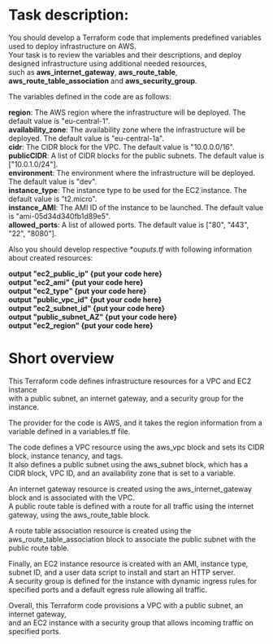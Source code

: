# Task description:

You should develop a Terraform code that implements predefined variables used to deploy infrastructure on AWS. <br>
Your task is to review the variables and their descriptions, and deploy designed infrastructure using additional needed resources, <br>
such as **aws_internet_gateway**, **aws_route_table**, **aws_route_table_association** and **aws_security_group**. <br>

The variables defined in the code are as follows:<br>

**region**: The AWS region where the infrastructure will be deployed. The default value is "eu-central-1".<br>
**availability_zone**: The availability zone where the infrastructure will be deployed. The default value is "eu-central-1a".<br>
**cidr**: The CIDR block for the VPC. The default value is "10.0.0.0/16".<br>
**publicCIDR**: A list of CIDR blocks for the public subnets. The default value is ["10.0.1.0/24"].<br>
**environment**: The environment where the infrastructure will be deployed. The default value is "dev".<br>
**instance_type**: The instance type to be used for the EC2 instance. The default value is "t2.micro".<br>
**instance_AMI**: The AMI ID of the instance to be launched. The default value is "ami-05d34d340fb1d89e5".<br>
**allowed_ports**: A list of allowed ports. The default value is ["80", "443", "22", "8080"].<br>

Also you should develop respective **ouputs.tf* with following information about created resources: <br>

**output "ec2_public_ip" {put your code here}**<br>
**output "ec2_ami" {put your code here}**<br>
**output "ec2_type" {put your code here}**<br>
**output "public_vpc_id" {put your code here}**<br>
**output "ec2_subnet_id" {put your code here}**<br>
**output "public_subnet_AZ" {put your code here}**<br>
**output "ec2_region" {put your code here}**<br>


# Short overview

This Terraform code defines infrastructure resources for a VPC and EC2 instance <br>
with a public subnet, an internet gateway, and a security group for the instance.<br>

The provider for the code is AWS, and it takes the region information from a variable defined in a variables.tf file.<br>

The code defines a VPC resource using the aws_vpc block and sets its CIDR block, instance tenancy, and tags. <br>
It also defines a public subnet using the aws_subnet block, which has a CIDR block, VPC ID, and an availability zone that is set to a variable.<br>

An internet gateway resource is created using the aws_internet_gateway block and is associated with the VPC. <br>
A public route table is defined with a route for all traffic using the internet gateway, using the aws_route_table block.<br>

A route table association resource is created using the aws_route_table_association block to associate the public subnet with the public route table.<br>

Finally, an EC2 instance resource is created with an AMI, instance type, subnet ID, and a user data script to install and start an HTTP server. <br>
A security group is defined for the instance with dynamic ingress rules for specified ports and a default egress rule allowing all traffic.<br>

Overall, this Terraform code provisions a VPC with a public subnet, an internet gateway, <br>
and an EC2 instance with a security group that allows incoming traffic on specified ports.
